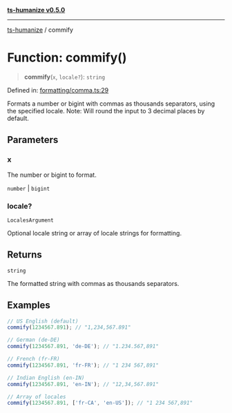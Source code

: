 [**ts-humanize v0.5.0**](../README.md)

***

[ts-humanize](../README.md) / commify

# Function: commify()

> **commify**(`x`, `locale?`): `string`

Defined in: [formatting/comma.ts:29](https://github.com/Shiv-SB/ts-humanize/blob/07d80aa56dc5c566d6991c06aec6c42de581579d/src/formatting/comma.ts#L29)

Formats a number or bigint with commas as thousands separators, using the specified locale.
Note: Will round the input to 3 decimal places by default.

## Parameters

### x

The number or bigint to format.

`number` | `bigint`

### locale?

`LocalesArgument`

Optional locale string or array of locale strings for formatting.

## Returns

`string`

The formatted string with commas as thousands separators.

## Examples

```ts
// US English (default)
commify(1234567.891); // "1,234,567.891"
```

```ts
// German (de-DE)
commify(1234567.891, 'de-DE'); // "1.234.567,891"
```

```ts
// French (fr-FR)
commify(1234567.891, 'fr-FR'); // "1 234 567,891"
```

```ts
// Indian English (en-IN)
commify(1234567.891, 'en-IN'); // "12,34,567.891"
```

```ts
// Array of locales
commify(1234567.891, ['fr-CA', 'en-US']); // "1 234 567,891"
```

